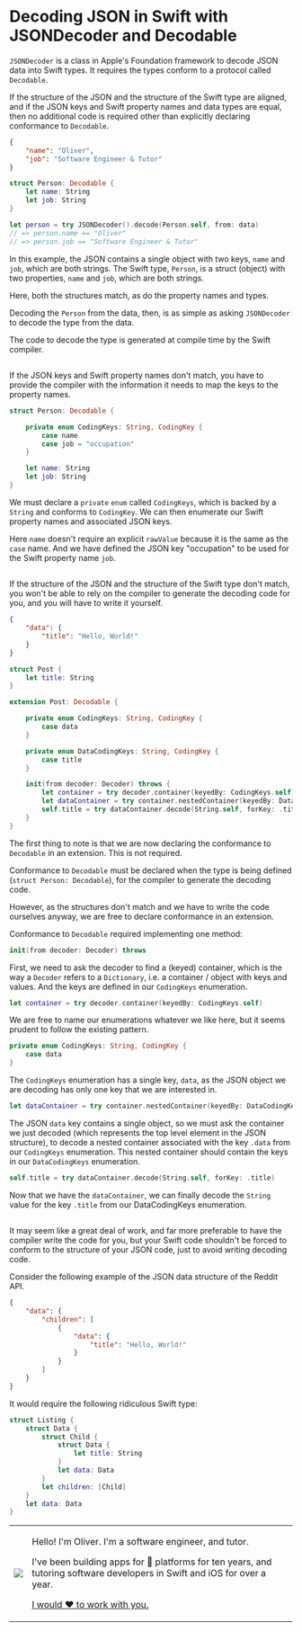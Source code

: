 # Decoding JSON in Swift with JSONDecoder and Decodable

`JSONDecoder` is a class in Apple's Foundation framework to decode JSON data into Swift types. It requires the types conform to a protocol called `Decodable`.

If the structure of the JSON and the structure of the Swift type are aligned, and if the JSON keys and Swift property names and data types are equal, then no additional code is required other than explicitly declaring conformance to `Decodable`.

```json
{
    "name": "Oliver",
    "job": "Software Engineer & Tutor"
}
```

```swift
struct Person: Decodable {
    let name: String
    let job: String
}
```

```swift
let person = try JSONDecoder().decode(Person.self, from: data)
// => person.name == "Oliver"
// => person.job == "Software Engineer & Tutor"
```

In this example, the JSON contains a single object with two keys, `name` and `job`, which are both strings. The Swift type, `Person`, is a struct (object) with two properties, `name` and `job`, which are both strings.

Here, both the structures match, as do the property names and types.

Decoding the `Person` from the data, then, is as simple as asking `JSONDecoder` to decode the type from the data.

The code to decode the type is generated at compile time by the Swift compiler.

##

If the JSON keys and Swift property names don't match, you have to provide the compiler with the information it needs to map the keys to the property names.

```swift
struct Person: Decodable {

    private enum CodingKeys: String, CodingKey {
        case name
        case job = "occupation"
    }

    let name: String
    let job: String
}
```

We must declare a `private` `enum` called `CodingKeys`, which is backed by a `String` and conforms to `CodingKey`. We can then enumerate our Swift property names and associated JSON keys.

Here `name` doesn't require an explicit `rawValue` because it is the same as the `case` name. And we have defined the JSON key "occupation" to be used for the Swift property name `job`.

##

If the structure of the JSON and the structure of the Swift type don't match, you won't be able to rely on the compiler to generate the decoding code for you, and you will have to write it yourself.

```json
{
    "data": {
        "title": "Hello, World!"
    }
}
```

```swift
struct Post {
    let title: String
}
```

```swift
extension Post: Decodable {

    private enum CodingKeys: String, CodingKey {
        case data
    }

    private enum DataCodingKeys: String, CodingKey {
        case title
    }

    init(from decoder: Decoder) throws {
        let container = try decoder.container(keyedBy: CodingKeys.self)
        let dataContainer = try container.nestedContainer(keyedBy: DataCodingKeys.self, forKey: .data)
        self.title = try dataContainer.decode(String.self, forKey: .title)
    }
}
```

The first thing to note is that we are now declaring the conformance to `Decodable` in an extension. This is not required.

Conformance to `Decodable` must be declared when the type is being defined (`struct Person: Decodable`), for the compiler to generate the decoding code.

However, as the structures don't match and we have to write the code ourselves anyway, we are free to declare conformance in an extension.

Conformance to `Decodable` required implementing one method:

```swift
init(from decoder: Decoder) throws
```

First, we need to ask the decoder to find a (keyed) container, which is the way a `Decoder` refers to a `Dictionary`, i.e. a container / object with keys and values. And the keys are defined in our `CodingKeys` enumeration.

```swift
let container = try decoder.container(keyedBy: CodingKeys.self)
```

We are free to name our enumerations whatever we like here, but it seems prudent to follow the existing pattern.

```swift
private enum CodingKeys: String, CodingKey {
    case data
}
```

The `CodingKeys` enumeration has a single key, `data`, as the JSON object we are decoding has only one key that we are interested in.

```swift
let dataContainer = try container.nestedContainer(keyedBy: DataCodingKeys.self, forKey: .data)
```

The JSON `data` key contains a single object, so we must ask the container we just decoded (which represents the top level element in the JSON structure), to decode a nested container associated with the key `.data` from our `CodingKeys` enumeration. This nested container should contain the keys in our `DataCodingKeys` enumeration.

```swift
self.title = try dataContainer.decode(String.self, forKey: .title)
```

Now that we have the `dataContainer`, we can finally decode the `String` value for the key `.title` from our DataCodingKeys enumeration.

##

It may seem like a great deal of work, and far more preferable to have the compiler write the code for you, but your Swift code shouldn't be forced to conform to the structure of your JSON code, just to avoid writing decoding code.

Consider the following example of the JSON data structure of the Reddit API.

```json
{
    "data": {
        "children": [
            {
                "data": {
                    "title": "Hello, World!"
                }
            }
        ]
    }
}
```

It would require the following ridiculous Swift type:

```swift
struct Listing {
    struct Data {
        struct Child {
            struct Data {
                let title: String
            }
            let data: Data
        }
        let children: [Child]
    }
    let data: Data
}
```

<table>
<tr>
<td><img src="https://oliverrussellwhite.github.io/hero.png"></td>
<td>
<p>Hello! I'm Oliver. I'm a software engineer, and tutor.</p>
<p>I've been building apps for &#63743; platforms for ten years, and tutoring software developers in Swift and iOS for over a year.</p>
<p><a href="mailto:fortandlangley@gmail.com">I would ♥︎ to work with you.</a></p>
</td>
</tr>
</table>